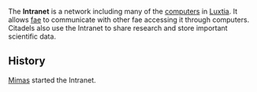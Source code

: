The **Intranet** is a network including many of the [computers](<./Technology.md#Computers>) in [Luxtia](<../Locations/Luxtia.md>). It allows [fae](<../Fae.md>) to communicate with other fae accessing it through computers. Citadels also use the Intranet to share research and store important scientific data.

## History
[Mimas](<../Locations/Eastern Citadels/Mimas.md>) started the Intranet.